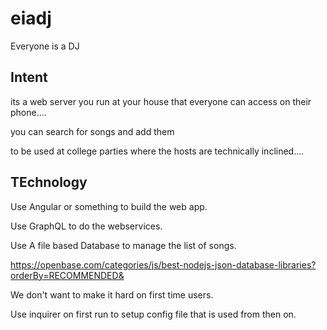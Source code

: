 # eiadj
Everyone is a DJ

## Intent


its a web server you run at your house that everyone can access on their phone....

you can search for songs and add them

to be used at college parties where the hosts are technically inclined....

## TEchnology

Use Angular or something to build the web app.

Use GraphQL to do the webservices.

Use A file based Database to manage the list of songs.

https://openbase.com/categories/js/best-nodejs-json-database-libraries?orderBy=RECOMMENDED&

We don't want to make it hard on first time users.

Use inquirer on first run to setup config file that is used from then on.
